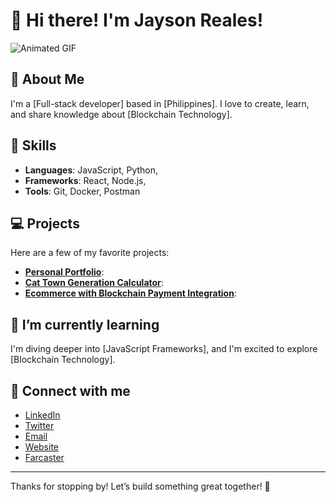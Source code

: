 # 👋 Hi there! I'm Jayson Reales!

![Animated GIF](https://your-animated-gif-url-here.gif)

## 🚀 About Me

I'm a [Full-stack developer] based in [Philippines]. I love to create, learn, and share knowledge about [Blockchain Technology].

## 🌟 Skills

- **Languages**: JavaScript, Python, 
- **Frameworks**: React, Node.js,
- **Tools**: Git, Docker, Postman
  
## 💻 Projects

Here are a few of my favorite projects:

- **[Personal Portfolio](https://github.com/jaysonreales007/portfolio)**: 
- **[Cat Town Generation Calculator](https://github.com/jaysonreales007/cat-town-calculator)**: 
- **[Ecommerce with Blockchain Payment Integration](https://github.com/jaysonreales007/apcia-ecommerce-with-blockchain)**: 

## 🌱 I’m currently learning

I'm diving deeper into [JavaScript Frameworks], and I'm excited to explore [Blockchain Technology].

## 🤝 Connect with me

- [LinkedIn](https://www.linkedin.com/in/yourprofile)
- [Twitter](https://x.com/senpaiiikun006)
- [Email](mailto:jaysonreales0@gmail.com)
- [Website](https://x.com/senpaiiikun006)
- [Farcaster](https://warpcast.com/swenpai)
---

Thanks for stopping by! Let’s build something great together! 🚀

